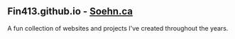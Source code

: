## Fin413.github.io - [Soehn.ca](http://soehn.ca)

A fun collection of websites and projects I've created 
throughout the years.


